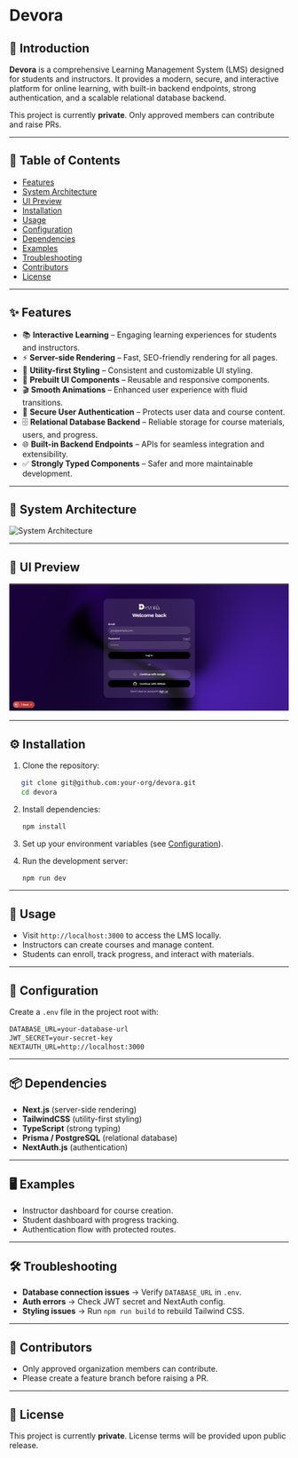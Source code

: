 
# Devora  

## 📖 Introduction  
**Devora** is a comprehensive Learning Management System (LMS) designed for students and instructors. It provides a modern, secure, and interactive platform for online learning, with built-in backend endpoints, strong authentication, and a scalable relational database backend.  

This project is currently **private**. Only approved members can contribute and raise PRs.  

---

## 📑 Table of Contents  
- [Features](#-features)  
- [System Architecture](#-system-architecture)  
- [UI Preview](#-ui-preview)  
- [Installation](#-installation)  
- [Usage](#-usage)  
- [Configuration](#-configuration)  
- [Dependencies](#-dependencies)  
- [Examples](#-examples)  
- [Troubleshooting](#-troubleshooting)  
- [Contributors](#-contributors)  
- [License](#-license)  

---

## ✨ Features  
- 📚 **Interactive Learning** – Engaging learning experiences for students and instructors.  
- ⚡ **Server-side Rendering** – Fast, SEO-friendly rendering for all pages.  
- 🎨 **Utility-first Styling** – Consistent and customizable UI styling.  
- 🧩 **Prebuilt UI Components** – Reusable and responsive components.  
- 🎬 **Smooth Animations** – Enhanced user experience with fluid transitions.  
- 🔐 **Secure User Authentication** – Protects user data and course content.  
- 🗄 **Relational Database Backend** – Reliable storage for course materials, users, and progress.  
- 🌐 **Built-in Backend Endpoints** – APIs for seamless integration and extensibility.  
- ✅ **Strongly Typed Components** – Safer and more maintainable development.  

---

## 📐 System Architecture  
![System Architecture](docs/images/architecture.png)  

---

## 🎨 UI Preview  
![UI Preview](public/image.png)  

---

## ⚙️ Installation  
1. Clone the repository:
   
```bash
   git clone git@github.com:your-org/devora.git
   cd devora
````

2. Install dependencies:

   ```bash
   npm install
   ```

3. Set up your environment variables (see [Configuration](#-configuration)).

4. Run the development server:

   ```bash
   npm run dev
   ```

---

## 🚀 Usage

* Visit `http://localhost:3000` to access the LMS locally.
* Instructors can create courses and manage content.
* Students can enroll, track progress, and interact with materials.

---

## 🔧 Configuration

Create a `.env` file in the project root with:

```env
DATABASE_URL=your-database-url
JWT_SECRET=your-secret-key
NEXTAUTH_URL=http://localhost:3000
```

---

## 📦 Dependencies

* **Next.js** (server-side rendering)
* **TailwindCSS** (utility-first styling)
* **TypeScript** (strong typing)
* **Prisma / PostgreSQL** (relational database)
* **NextAuth.js** (authentication)

---

## 🖥 Examples

* Instructor dashboard for course creation.
* Student dashboard with progress tracking.
* Authentication flow with protected routes.

---

## 🛠 Troubleshooting

* **Database connection issues** → Verify `DATABASE_URL` in `.env`.
* **Auth errors** → Check JWT secret and NextAuth config.
* **Styling issues** → Run `npm run build` to rebuild Tailwind CSS.

---

## 👥 Contributors

* Only approved organization members can contribute.
* Please create a feature branch before raising a PR.

---

## 📜 License

This project is currently **private**. License terms will be provided upon public release.

```

